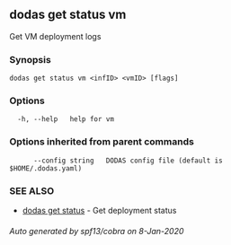 ## dodas get status vm

Get VM deployment logs

### Synopsis




```
dodas get status vm <infID> <vmID> [flags]
```

### Options

```
  -h, --help   help for vm
```

### Options inherited from parent commands

```
      --config string   DODAS config file (default is $HOME/.dodas.yaml)
```

### SEE ALSO

* [dodas get status](dodas_get_status.md)	 - Get deployment status

###### Auto generated by spf13/cobra on 8-Jan-2020
